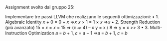 Assignment svolto dal gruppo 25:

Implementare tre passi LLVM che realizzano le seguenti ottimizzazioni:
• 1. Algebraic Identity
      𝑥 + 0 = 0 + 𝑥 ⇒𝑥
      𝑥 × 1 = 1 × 𝑥 ⇒𝑥
• 2. Strength Reduction (più avanzato)
      15 × 𝑥 = 𝑥 × 15 ⇒ (𝑥 ≪ 4) – x
      y = x / 8 ⇒ y = x >> 3
• 3. Multi-Instruction Optimization
      𝑎 = 𝑏 + 1, 𝑐 = 𝑎 − 1 ⇒𝑎 = 𝑏 + 1, 𝑐 = 𝑏


